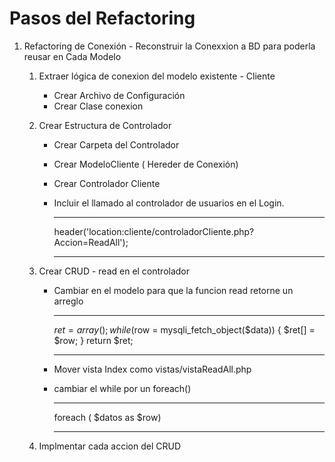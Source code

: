 #  Pasos del Refactoring

1. Refactoring de Conexión - Reconstruir la Conexxion a BD para poderla reusar en Cada Modelo
    1. Extraer lógica de conexion del modelo existente - Cliente
    
        - Crear Archivo de Configuración
        - Crear Clase conexion
    
    2. Crear Estructura de Controlador

        - Crear Carpeta del Controlador
        - Crear ModeloCliente ( Hereder de Conexión)
        - Crear Controlador Cliente
        - Incluir el llamado al controlador de usuarios en el Login.

            ---

            header('location:cliente/controladorCliente.php?Accion=ReadAll');

            --- 

    3. Crear CRUD - read en el controlador

            
        - Cambiar en el modelo para que la funcion read retorne un arreglo

            ---

            $ret = array();
            while ($row = mysqli_fetch_object($data)) {
                $ret[] = $row;
            }
            return $ret;

            ---
        - Mover vista Index como vistas/vistaReadAll.php
        - cambiar el while por un foreach()

            ---

            foreach ( $datos as $row)

            ---
    4. Implmentar cada accion del CRUD



